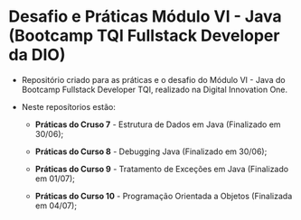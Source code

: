 # Desafio e Práticas Módulo VI - Java (Bootcamp TQI Fullstack Developer da DIO)

- Repositório criado para as práticas e o desafio do Módulo VI - Java do Bootcamp Fullstack Developer TQI, realizado na Digital Innovation One.

- Neste reposítorios estão:
  
  - **Práticas do Cruso 7** - Estrutura de Dados em Java (Finalizado em 30/06);
  
  - **Práticas do Curso 8** - Debugging Java (Finalizado em 30/06);
  
  - **Práticas do Curso 9** - Tratamento de Exceções em Java (Finalizado em 01/07);
  
  - **Práticas do Curso 10** - Programação Orientada a Objetos (Finalizada em 04/07);
